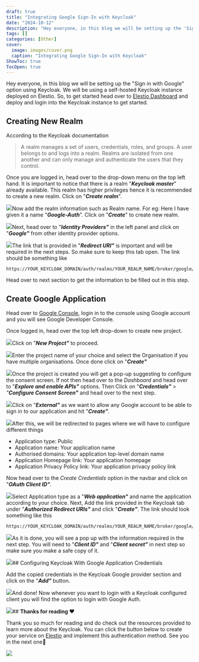 ```yaml
---
draft: true
title: "Integrating Google Sign-In with Keycloak"
date: "2024-10-12"
description: "Hey everyone, in this blog we will be setting up the 'Sign in with Google' option using Keycloak. We will be using a self-hosted Keycloak instance deployed on Elestio. So, to get started head over to Elestio Dashboard and deploy and login into the Keycloak instance to get"
tags: []
categories: [Other]
cover:
  image: images/cover.png
  caption: "Integrating Google Sign-In with Keycloak"
ShowToc: true
TocOpen: true
---
```



Hey everyone, in this blog we will be setting up the "Sign in with Google" option using Keycloak. We will be using a self\-hosted Keycloak instance deployed on Elestio. So, to get started head over to [Elestio Dashboard](https://elest.io/open-source/keycloak?ref=blog.elest.io) and deploy and login into the Keycloak instance to get started.

## Creating New Realm

According to the Keycloak documentation


> A realm manages a set of users, credentials, roles, and groups. A user belongs to and logs into a realm. Realms are isolated from one another and can only manage and authenticate the users that they control.

Once you are logged in, head over to the drop\-down menu on the top left hand. It is important to notice that there is a realm "***Keycloak master***" already available. This realm has higher privileges hence it is recommended to create a new realm. Click on "***Create realm***".

![](https://cdn.hashnode.com/res/hashnode/image/upload/v1713626443556/d64daa62-6e56-44c6-b13b-d8d2fde06116.jpeg)Now add the realm information such as Realm name. For eg: Here I have given it a name "***Google\-Auth***". Click on "***Create***" to create new realm.

![](https://cdn.hashnode.com/res/hashnode/image/upload/v1713625397867/06611951-3ea7-4034-981e-a9d1d7e4e316.jpeg)Next, head over to "***Identity Providers"*** in the left panel and click on "***Google"*** from other identity provider options.

![](https://cdn.hashnode.com/res/hashnode/image/upload/v1713625437800/a2ae3e2e-7dfd-46de-8023-8e0bf31e630b.jpeg)The link that is provided in "***Redirect URI"*** is important and will be required in the next steps. So make sure to keep this tab open. The link should be something like


```
https://YOUR_KEYCLOAK_DOMAIN/auth/realms/YOUR_REALM_NAME/broker/google/endpoint
```
Head over to next section to get the information to be filled out in this step.

## Create Google Application

Head over to [Google Console](https://console.developers.google.com/?ref=blog.elest.io), login in to the console using Google account and you will see Google Developer Console.

Once logged in, head over the top left drop\-down to create new project.

![](https://cdn.hashnode.com/res/hashnode/image/upload/v1713633166601/030981e1-f79b-4934-9811-6fa42a90465d.jpeg)Click on "***New Project"*** to proceed.

![](https://cdn.hashnode.com/res/hashnode/image/upload/v1713625441069/569d4f66-d20c-4a8f-80ba-bae0414afec4.jpeg)Enter the project name of your choice and select the Organisation if you have multiple organisations. Once done click on "***Create"***

![](https://cdn.hashnode.com/res/hashnode/image/upload/v1713625443743/2ac97758-0fc9-4be4-847d-90459f1c5635.jpeg)Once the project is created you will get a pop\-up suggesting to configure the consent screen. If not then head over to the *Dashboard* and head over to "***Explore and enable APIs"*** options. Then Click on "***Credentials"** \> "**Configure Consent Screen"*** and head over to the next step.

![](https://cdn.hashnode.com/res/hashnode/image/upload/v1713625445658/fafcafa6-11d2-4bb9-aa33-2f9c2b9c90dc.jpeg)Click on "***External"*** as we want to allow any Google account to be able to sign in to our application and hit "***Create"***.

![](https://cdn.hashnode.com/res/hashnode/image/upload/v1713625447813/a5921b3d-ce7a-49cb-bfea-a296b1afe579.jpeg)After this, we will be redirected to pages where we will have to configure different things

* Application type: Public
* Application name: Your application name
* Authorised domains: Your application top\-level domain name
* Application Homepage link: Your application homepage
* Application Privacy Policy link: Your application privacy policy link

Now head over to the *Create Credentials* option in the navbar and click on "***OAuth Client ID"**.*

![](https://cdn.hashnode.com/res/hashnode/image/upload/v1713625449681/05f777af-bc2d-4fd3-b83c-ab707bde7878.jpeg)Select Application type as a "***Web application"*** and name the application according to your choice. Next, Add the link provided in the Keycloak tab under "***Authorized Redirect URIs"*** and click "***Create"***. The link should look something like this


```
https://YOUR_KEYCLOAK_DOMAIN/auth/realms/YOUR_REALM_NAME/broker/google/endpoint
```
![](https://cdn.hashnode.com/res/hashnode/image/upload/v1713625451391/c16f4aa8-395f-4e8f-9100-68bbd468cc2d.jpeg)As it is done, you will see a pop up with the information required in the next step. You will need to "***Client ID"*** and "***Client secret"*** in next step so make sure you make a safe copy of it.

![](https://cdn.hashnode.com/res/hashnode/image/upload/v1713635522192/a92459fa-8f10-4ada-92ff-7510501d2f2f.jpeg)## Configuring Keycloak With Google Application Credentials

Add the copied credentials in the Keycloak Google provider section and click on the "***Add"*** button.

![](https://cdn.hashnode.com/res/hashnode/image/upload/v1713635528769/c056697a-2ff6-440f-b172-b25b457b7af0.jpeg)And done! Now whenever you want to login with a Keycloak configured client you will find the option to login with Google Auth.

![](https://cdn.hashnode.com/res/hashnode/image/upload/v1713625454960/8fb72968-433a-4eb1-904d-7198a5d6e709.jpeg)## **Thanks for reading ❤️**

Thank you so much for reading and do check out the resources provided to learn more about the Keycloak. You can click the button below to create your service on [Elestio](https://elest.io/open-source/keycloak?ref=blog.elest.io) and implement this authentication method. See you in the next one👋

[![](https://pub-da36157c854648669813f3f76c526c2b.r2.dev/deploy-on-elestio-black.png)](https://elest.io/?ref=blog.elest.io)

